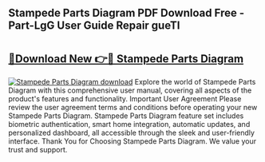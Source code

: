 ## Stampede Parts Diagram PDF Download Free - Part-LgG User Guide Repair gueTI

# <h2><a href="http://dfhfyl.blite.top/?on=Stampede+Parts+Diagram">🔗Download New 👉🔴 Stampede Parts Diagram</a></h2>

[![Stampede Parts Diagram download](https://i.imgur.com/lujVjoI.png)](http://dfhfyl.blite.top/?on=Stampede+Parts+Diagram)
Explore the world of Stampede Parts Diagram with this comprehensive user manual, covering all aspects of the product's features and functionality. Important User Agreement Please review the user agreement terms and conditions before operating your new Stampede Parts Diagram. Stampede Parts Diagram feature set includes biometric authentication, smart home integration, automatic updates, and personalized dashboard, all accessible through the sleek and user-friendly interface. Thank You for Choosing Stampede Parts Diagram. We value your trust and support.
